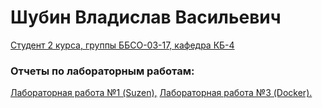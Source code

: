 <h1> Шубин Владислав Васильевич </h1>
<u>Студент 2 курса, группы ББСО-03-17, кафедра КБ-4</u>
<h3>Отчеты по лабораторным работам:</h3>

[Лабораторная работа №1 (Suzen),](https://github.com/tomatique/OSlabs/tree/master/laba1)
[Лабораторная работа №3 (Docker).](https://github.com/tomatique/OSlabs/tree/master/laba3)
